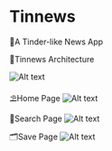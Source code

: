# Tinnews
📲A Tinder-like News App


🏡Tinnews Architecture

![Alt text](https://github.com/doris2018/Tinnews/blob/main/Images/Tinnews_Architecture.png?raw=true "Tinnews Architecture")



⛱Home Page
![Alt text](https://github.com/doris2018/Tinnews/blob/main/Images/Home_Page.png?raw=true "Home Page")


🔦Search Page
![Alt text](https://github.com/doris2018/Tinnews/blob/main/Images/Search_Page.png?raw=true "Search Page")


🗂Save Page
![Alt text](https://github.com/doris2018/Tinnews/blob/main/Images/Save_Page.png?raw=true "Save Page")
